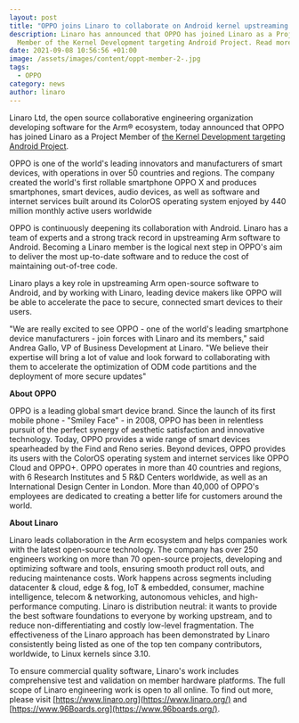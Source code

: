 ```yaml
---
layout: post
title: "OPPO joins Linaro to collaborate on Android kernel upstreaming "
description: Linaro has announced that OPPO has joined Linaro as a Project
  Member of the Kernel Development targeting Android Project. Read more here.
date: 2021-09-08 10:56:56 +01:00
image: /assets/images/content/oppt-member-2-.jpg
tags:
  - OPPO
category: news
author: linaro
---
```

Linaro Ltd, the open source collaborative engineering organization developing software for the Arm® ecosystem, today announced that OPPO has joined Linaro as a Project Member of [the Kernel Development targeting Android Project](https://linaro.atlassian.net/wiki/spaces/LCGSC/pages/15846998590/Kernel+Development+Targeting+Android). 

OPPO is one of the world's leading innovators and manufacturers of smart devices, with operations in over 50 countries and regions. The company created the world's first rollable smartphone OPPO X and produces smartphones, smart devices, audio devices, as well as software and internet services built around its ColorOS operating system enjoyed by 440 million monthly active users worldwide

OPPO is continuously deepening its collaboration with Android. Linaro has a team of experts and a strong track record in upstreaming Arm software to Android. Becoming a Linaro member is the logical next step in OPPO's aim to deliver the most up-to-date software and to reduce the cost of maintaining out-of-tree code. 

Linaro plays a key role in upstreaming Arm open-source software to Android, and by working with Linaro, leading device makers like OPPO will be able to accelerate the pace to secure, connected smart devices to their users.

"We are really excited to see OPPO - one of the world's leading smartphone device manufacturers - join forces with Linaro and its members," said Andrea Gallo, VP of Business Development at Linaro. "We believe their expertise will bring a lot of value and look forward to collaborating with them to accelerate the optimization of ODM code partitions and the deployment of more secure updates"

**About OPPO**

OPPO is a leading global smart device brand. Since the launch of its first mobile phone - "Smiley Face" - in 2008, OPPO has been in relentless pursuit of the perfect synergy of aesthetic satisfaction and innovative technology. Today, OPPO provides a wide range of smart devices spearheaded by the Find and Reno series. Beyond devices, OPPO provides its users with the ColorOS operating system and internet services like OPPO Cloud and OPPO+. OPPO operates in more than 40 countries and regions, with 6 Research Institutes and 5 R&D Centers worldwide, as well as an International Design Center in London. More than 40,000 of OPPO's employees are dedicated to creating a better life for customers around the world.

**About Linaro**

Linaro leads collaboration in the Arm ecosystem and helps companies work with the latest open-source technology. The company has over 250 engineers working on more than 70 open-source projects, developing and optimizing software and tools, ensuring smooth product roll outs, and reducing maintenance costs. Work happens across segments including datacenter & cloud, edge & fog, IoT & embedded, consumer, machine intelligence, telecom & networking, autonomous vehicles, and high-performance computing. Linaro is distribution neutral: it wants to provide the best software foundations to everyone by working upstream, and to reduce non-differentiating and costly low-level fragmentation. The effectiveness of the Linaro approach has been demonstrated by Linaro consistently being listed as one of the top ten company contributors, worldwide, to Linux kernels since 3.10.

To ensure commercial quality software, Linaro's work includes comprehensive test and validation on member hardware platforms. The full scope of Linaro engineering work is open to all online. To find out more, please visit [https://www.linaro.org](https://www.linaro.org/) and [https://www.96Boards.org](https://www.96boards.org/).